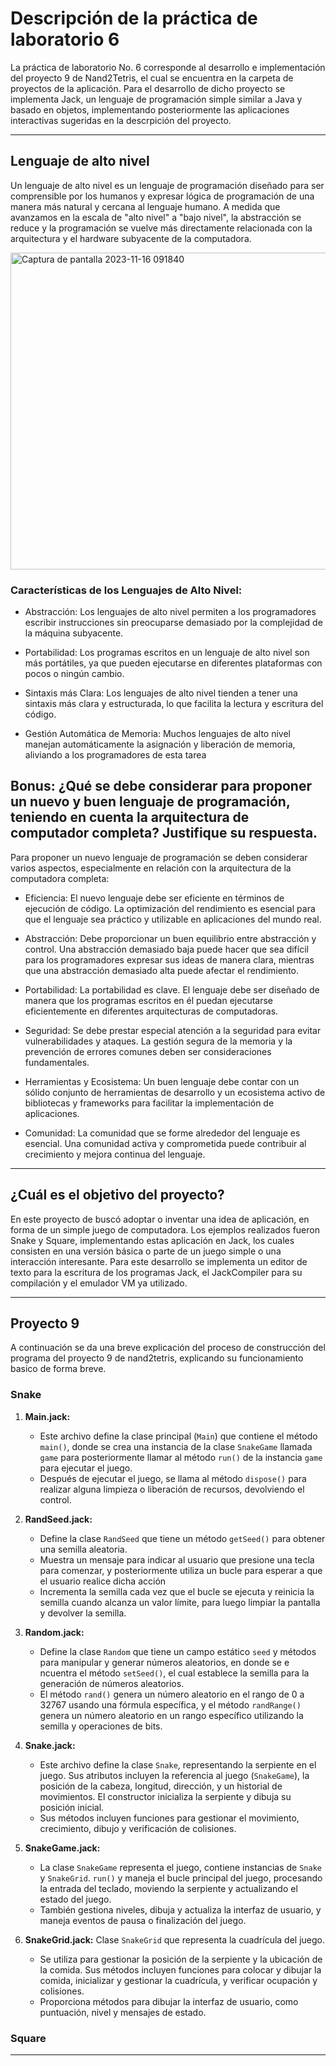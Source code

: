 # Descripción de la práctica de laboratorio 6
La práctica de laboratorio No. 6 corresponde al desarrollo e implementación del proyecto 9 de Nand2Tetris, el cual se encuentra en la carpeta de proyectos de la aplicación. Para el desarrollo de dicho proyecto se implementa Jack, un lenguaje de programación simple similar a Java y basado en objetos, implementando posteriormente las aplicaciones interactivas sugeridas en la descrpición del proyecto.

***

## Lenguaje de alto nivel

Un lenguaje de alto nivel es un lenguaje de programación diseñado para ser comprensible por los humanos y expresar lógica de programación de una manera más natural y cercana al lenguaje humano. A medida que avanzamos en la escala de "alto nivel" a "bajo nivel", la abstracción se reduce y la programación se vuelve más directamente relacionada con la arquitectura y el hardware subyacente de la computadora.

<img width="507" alt="Captura de pantalla 2023-11-16 091840" src="https://github.com/JuanSepu18/Grupo-Aval/assets/129451318/9dddbbf1-ef60-4e68-bae6-2392080155e2">

### Características de los Lenguajes de Alto Nivel:

- Abstracción: Los lenguajes de alto nivel permiten a los programadores escribir instrucciones sin preocuparse demasiado por la complejidad de la máquina subyacente.

- Portabilidad: Los programas escritos en un lenguaje de alto nivel son más portátiles, ya que pueden ejecutarse en diferentes plataformas con pocos o ningún cambio.

- Sintaxis más Clara: Los lenguajes de alto nivel tienden a tener una sintaxis más clara y estructurada, lo que facilita la lectura y escritura del código.

- Gestión Automática de Memoria: Muchos lenguajes de alto nivel manejan automáticamente la asignación y liberación de memoria, aliviando a los programadores de esta tarea


## Bonus: ¿Qué se debe considerar para proponer un nuevo y buen lenguaje de programación, teniendo en cuenta la arquitectura de computador completa? Justifique su respuesta.

Para proponer un nuevo lenguaje de programación se deben considerar varios aspectos, especialmente en relación con la arquitectura de la computadora completa:

- Eficiencia: El nuevo lenguaje debe ser eficiente en términos de ejecución de código. La optimización del rendimiento es esencial para que el lenguaje sea práctico y utilizable en aplicaciones del mundo real.

- Abstracción: Debe proporcionar un buen equilibrio entre abstracción y control. Una abstracción demasiado baja puede hacer que sea difícil para los programadores expresar sus ideas de manera clara, mientras que una abstracción demasiado alta puede afectar el rendimiento.

- Portabilidad: La portabilidad es clave. El lenguaje debe ser diseñado de manera que los programas escritos en él puedan ejecutarse eficientemente en diferentes arquitecturas de computadoras.

- Seguridad: Se debe prestar especial atención a la seguridad para evitar vulnerabilidades y ataques. La gestión segura de la memoria y la prevención de errores comunes deben ser consideraciones fundamentales.

- Herramientas y Ecosistema: Un buen lenguaje debe contar con un sólido conjunto de herramientas de desarrollo y un ecosistema activo de bibliotecas y frameworks para facilitar la implementación de aplicaciones.

- Comunidad: La comunidad que se forme alrededor del lenguaje es esencial. Una comunidad activa y comprometida puede contribuir al crecimiento y mejora continua del lenguaje.


***

## ¿Cuál es el objetivo del proyecto?

En este proyecto de buscó adoptar o inventar una idea de aplicación, en forma de un simple juego de computadora. Los ejemplos realizados fueron Snake y Square, implementando  estas aplicación en Jack, los cuales consisten en una versión básica o parte de un juego simple o una interacción interesante. Para este desarrollo se implementa un editor de texto para la escritura de los programas Jack, el JackCompiler para su compilación y el emulador VM ya utilizado.


***

## Proyecto 9
A continuación se da una breve explicación del proceso de construcción del programa del proyecto 9 de nand2tetris, explicando su funcionamiento basico de forma breve.

### Snake

1. **Main.jack:**
   - Este archivo define la clase principal (`Main`) que contiene el método `main()`, donde se crea una instancia de la   clase `SnakeGame` llamada `game` para posteriormente llamar al método `run()` de la instancia `game` para ejecutar el juego.
   - Después de ejecutar el juego, se llama al método `dispose()` para realizar alguna limpieza o liberación de recursos, devolviendo el control.

2. **RandSeed.jack:**
   - Define la clase `RandSeed` que tiene un método `getSeed()` para obtener una semilla aleatoria.
   - Muestra un mensaje para indicar al usuario que presione una tecla para comenzar, y posteriormente utiliza un bucle para esperar a que el usuario realice dicha acción
   - Incrementa la semilla cada vez que el bucle se ejecuta y reinicia la semilla cuando alcanza un valor límite, para luego limpiar la pantalla y devolver la semilla.

3. **Random.jack:**
   - Define la clase `Random` que tiene un campo estático `seed` y métodos para manipular y generar números aleatorios, en donde se e ncuentra el método `setSeed()`, el cual establece la semilla para la generación de números aleatorios.
   - El método `rand()` genera un número aleatorio en el rango de 0 a 32767 usando una fórmula específica, y el método `randRange()` genera un número aleatorio en un rango específico utilizando la semilla y operaciones de bits.

4. **Snake.jack:**
   - Este archivo define la clase `Snake`, representando la serpiente en el juego. Sus atributos incluyen la referencia al juego (`SnakeGame`), la posición de la cabeza, longitud, dirección, y un historial de movimientos. El constructor inicializa la serpiente y dibuja su posición inicial.
   - Sus métodos incluyen funciones para gestionar el movimiento, crecimiento, dibujo y verificación de colisiones.

5. **SnakeGame.jack:**
   - La clase `SnakeGame` representa el juego, contiene instancias de `Snake` y `SnakeGrid`. `run()` y maneja el bucle principal del juego, procesando la entrada del teclado, moviendo la serpiente y actualizando el estado del juego.
   - También gestiona niveles, dibuja y actualiza la interfaz de usuario, y maneja eventos de pausa o finalización del juego.

7. **SnakeGrid.jack:**
Clase `SnakeGrid` que representa la cuadrícula del juego.
   - Se utiliza para gestionar la posición de la serpiente y la ubicación de la comida. Sus métodos incluyen funciones para colocar y dibujar la comida, inicializar y gestionar la cuadrícula, y verificar ocupación y colisiones.
   - Proporciona métodos para dibujar la interfaz de usuario, como puntuación, nivel y mensajes de estado.


### Square


***

